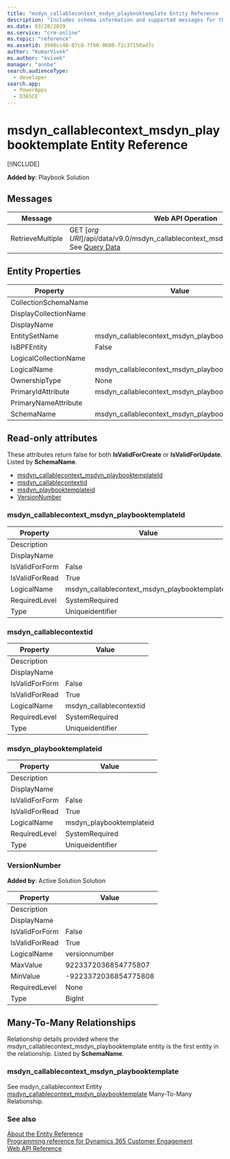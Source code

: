 ```yaml
---
title: "msdyn_callablecontext_msdyn_playbooktemplate Entity Reference (Dynamics 365 for Customer Engagement)| MicrosoftDocs"
description: "Includes schema information and supported messages for the msdyn_callablecontext_msdyn_playbooktemplate entity."
ms.date: 03/28/2019
ms.service: "crm-online"
ms.topic: "reference"
ms.assetid: 3948cc48-07c8-7f60-0608-71c37158ad7c
author: "KumarVivek"
ms.author: "kvivek"
manager: "annbe"
search.audienceType: 
  - developer
search.app: 
  - PowerApps
  - D365CE
---
```

# msdyn_callablecontext_msdyn_playbooktemplate Entity Reference

[!INCLUDE[](../../includes/cc_applies_to_update_9_0_0.md)]



**Added by**: Playbook Solution


## Messages

|Message|Web API Operation|SDK Assembly|
|-|-|-|
|RetrieveMultiple|GET [*org URI*]/api/data/v9.0/msdyn_callablecontext_msdyn_playbooktemplateset<br />See [Query Data](/powerapps/developer/common-data-service/webapi/query-data-web-api)|<xref:Microsoft.Xrm.Sdk.Messages.RetrieveMultipleRequest> or <br /><xref:Microsoft.Xrm.Sdk.IOrganizationService.RetrieveMultiple*>|

## Entity Properties

|Property|Value|
|--------|-----|
|CollectionSchemaName||
|DisplayCollectionName||
|DisplayName||
|EntitySetName|msdyn_callablecontext_msdyn_playbooktemplateset|
|IsBPFEntity|False|
|LogicalCollectionName||
|LogicalName|msdyn_callablecontext_msdyn_playbooktemplate|
|OwnershipType|None|
|PrimaryIdAttribute|msdyn_callablecontext_msdyn_playbooktemplateid|
|PrimaryNameAttribute||
|SchemaName|msdyn_callablecontext_msdyn_playbooktemplate|

<a name="read-only-attributes"></a>

## Read-only attributes

These attributes return false for both **IsValidForCreate** or **IsValidForUpdate**. Listed by **SchemaName**.

- [msdyn_callablecontext_msdyn_playbooktemplateId](#BKMK_msdyn_callablecontext_msdyn_playbooktemplateId)
- [msdyn_callablecontextid](#BKMK_msdyn_callablecontextid)
- [msdyn_playbooktemplateid](#BKMK_msdyn_playbooktemplateid)
- [VersionNumber](#BKMK_VersionNumber)


### <a name="BKMK_msdyn_callablecontext_msdyn_playbooktemplateId"></a> msdyn_callablecontext_msdyn_playbooktemplateId

|Property|Value|
|--------|-----|
|Description||
|DisplayName||
|IsValidForForm|False|
|IsValidForRead|True|
|LogicalName|msdyn_callablecontext_msdyn_playbooktemplateid|
|RequiredLevel|SystemRequired|
|Type|Uniqueidentifier|


### <a name="BKMK_msdyn_callablecontextid"></a> msdyn_callablecontextid

|Property|Value|
|--------|-----|
|Description||
|DisplayName||
|IsValidForForm|False|
|IsValidForRead|True|
|LogicalName|msdyn_callablecontextid|
|RequiredLevel|SystemRequired|
|Type|Uniqueidentifier|


### <a name="BKMK_msdyn_playbooktemplateid"></a> msdyn_playbooktemplateid

|Property|Value|
|--------|-----|
|Description||
|DisplayName||
|IsValidForForm|False|
|IsValidForRead|True|
|LogicalName|msdyn_playbooktemplateid|
|RequiredLevel|SystemRequired|
|Type|Uniqueidentifier|


### <a name="BKMK_VersionNumber"></a> VersionNumber

**Added by**: Active Solution Solution

|Property|Value|
|--------|-----|
|Description||
|DisplayName||
|IsValidForForm|False|
|IsValidForRead|True|
|LogicalName|versionnumber|
|MaxValue|9223372036854775807|
|MinValue|-9223372036854775808|
|RequiredLevel|None|
|Type|BigInt|

<a name="manytomany"></a>

## Many-To-Many Relationships

Relationship details provided where the msdyn_callablecontext_msdyn_playbooktemplate entity is the first entity in the relationship. Listed by **SchemaName**.


### <a name="BKMK_msdyn_callablecontext_msdyn_playbooktemplate"></a> msdyn_callablecontext_msdyn_playbooktemplate

See msdyn_callablecontext Entity [msdyn_callablecontext_msdyn_playbooktemplate](msdyn_callablecontext.md#BKMK_msdyn_callablecontext_msdyn_playbooktemplate) Many-To-Many Relationship.

### See also

[About the Entity Reference](../about-entity-reference.md)<br />
[Programming reference for Dynamics 365 Customer Engagement](../programming-reference.md)<br />
[Web API Reference](/dynamics365/customer-engagement/web-api/about)<br />
<xref href="Microsoft.Dynamics.CRM.msdyn_callablecontext_msdyn_playbooktemplate?text=msdyn_callablecontext_msdyn_playbooktemplate EntityType" />